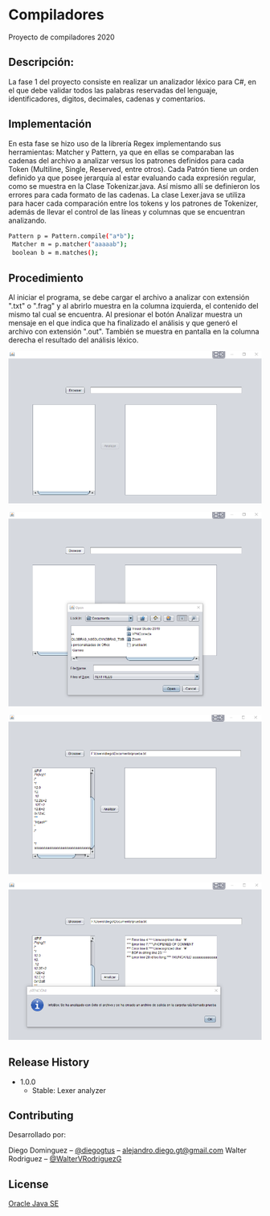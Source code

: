 # Compiladores
Proyecto de compiladores 2020

## Descripción:
La fase 1 del proyecto consiste en realizar un analizador léxico para C#,
en el que debe validar todos las palabras reservadas del lenguaje, identificadores,
digitos, decimales, cadenas y comentarios.

##	Implementación		
En esta fase se hizo uso de la librería Regex implementando sus herramientas: Matcher
y Pattern, ya que en ellas se comparaban las cadenas del archivo a analizar versus
los patrones definidos para cada Token (Multiline, Single, Reserved, entre otros).
Cada Patrón tiene un orden definido ya que posee jerarquía al estar evaluando cada 
expresión regular, como se muestra en la Clase Tokenizar.java. Así mismo allí se definieron
los errores para cada formato de las cadenas. La clase Lexer.java se utiliza para hacer cada 
comparación entre los tokens y los patrones de Tokenizer, además de llevar el control de
las líneas y columnas que se encuentran analizando. 

```bash
Pattern p = Pattern.compile("a*b");
 Matcher m = p.matcher("aaaaab");
 boolean b = m.matches();
```

##	Procedimiento	
Al iniciar el programa, se debe cargar el archivo a analizar con extensión ".txt" o ".frag" 
y al abrirlo muestra en la columna izquierda, el contenido del mismo tal cual se encuentra. 
Al presionar el botón Analizar muestra un mensaje en el que indica que ha finalizado el análisis
y que generó el archivo con extensión ".out". También se muestra en pantalla en la columna 
derecha el resultado del análisis léxico.

![](firstScreen.png)

![](secondScreen.png)

![](thirdScreen.png)

![](fourthScreen.png)

## Release History

* 1.0.0
    * Stable: Lexer analyzer

## Contributing
Desarrollado por:

Diego Dominguez – [@diegogtus](https://github.com/diegogtus) – alejandro.diego.gt@gmail.com
Walter Rodriguez – [@WalterVRodriguezG](https://github.com/WalterVRodriguezG) 

## License
[Oracle Java SE](https://www.oracle.com/downloads/licenses/javase-license1.html)
